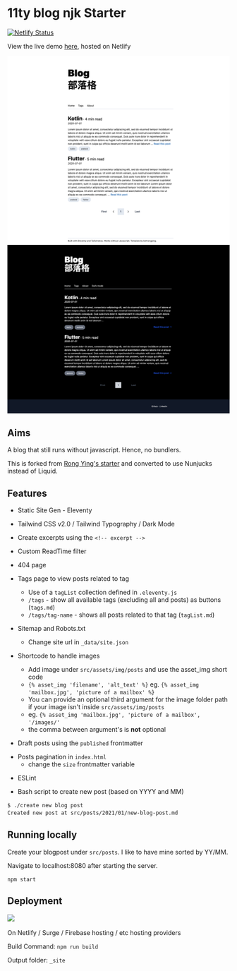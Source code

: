 # 11ty blog njk Starter

[![Netlify Status](https://api.netlify.com/api/v1/badges/c6f542b0-dce3-4631-8699-ada833a5f7ff/deploy-status)](https://app.netlify.com/sites/11ty-blog-njk-starter/deploys)

View the live demo [here](https://11ty-blog-njk-starter.netlify.app), hosted on Netlify

![homepage](blog-v2.png)
![darkmode](blog-dark.png)

## Aims
A blog that still runs without javascript. Hence, no bundlers.

This is forked from [Rong Ying's starter](https://github.com/kohrongying/11ty-blog-starter) and converted to use Nunjucks instead of Liquid.


## Features
- Static Site Gen - Eleventy

- Tailwind CSS v2.0 / Tailwind Typography / Dark Mode

- Create excerpts using the `<!-- excerpt -->`

- Custom ReadTime filter

- 404 page

+ Tags page to view posts related to tag
  - Use of a `tagList` collection defined in `.eleventy.js`
  - `/tags` - show all available tags (excluding all and posts) as buttons (`tags.md`)
  - `/tags/tag-name` - shows all posts related to that tag (`tagList.md`)

+ Sitemap and Robots.txt 
  - Change site url in `_data/site.json`

+ Shortcode to handle images
  - Add image under `src/assets/img/posts` and use the asset_img short code
  - `{% asset_img 'filename', 'alt_text' %}` eg. `{% asset_img 'mailbox.jpg', 'picture of a mailbox' %}`
  - You can provide an optional third argument for the image folder path if your image isn't inside `src/assets/img/posts`
  - eg. `{% asset_img 'mailbox.jpg', 'picture of a mailbox', '/images/' ` 
  - the comma between argument's is __not__ optional

- Draft posts using the `published` frontmatter

+ Posts pagination in `index.html` 
  - change the `size` frontmatter variable
- ESLint

+ Bash script to create new post (based on YYYY and MM)
```bash
$ ./create new blog post
Created new post at src/posts/2021/01/new-blog-post.md
```


## Running locally

Create your blogpost under `src/posts`. I like to have mine sorted by YY/MM.

Navigate to localhost:8080 after starting the server.
```
npm start
```


## Deployment
[<img src="https://www.netlify.com/img/deploy/button.svg" />](
https://app.netlify.com/start/deploy?repository=https://github.com/httpsterio/11ty-blog-njk-starter)



On Netlify / Surge / Firebase hosting / etc hosting providers

Build Command: `npm run build`

Output folder: `_site`

<!--
## Future Improvemeents

- [ ] Minification of assets
- [ ] Make next/prev posts
-->
